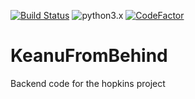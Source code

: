 [![Build Status](https://travis-ci.org/project-hopkins/Westworld.svg?branch=develop)](https://travis-ci.org/project-hopkins/Westworld) ![python3.x](https://img.shields.io/badge/python-3.x-brightgreen.svg) [![CodeFactor](https://www.codefactor.io/repository/github/kanaoreeves/keanufrombehind/badge)](https://www.codefactor.io/repository/github/kanaoreeves/keanufrombehind)

# KeanuFromBehind
Backend code for the hopkins project
